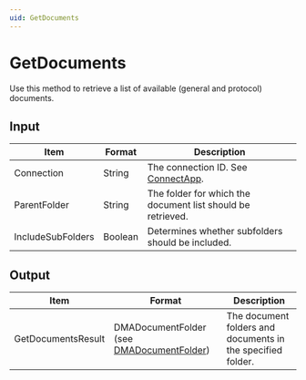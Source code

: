 ```yaml
---
uid: GetDocuments
---
```


# GetDocuments

Use this method to retrieve a list of available (general and protocol) documents.

## Input

| Item              | Format  | Description                                                 |
|-------------------|---------|-------------------------------------------------------------|
| Connection        | String  | The connection ID. See [ConnectApp](xref:ConnectApp).       |
| ParentFolder      | String  | The folder for which the document list should be retrieved. |
| IncludeSubFolders | Boolean | Determines whether subfolders should be included.           |

## Output

| Item | Format | Description |
|--|--|--|
| GetDocumentsResult | DMADocumentFolder (see [DMADocumentFolder](xref:DMADocumentFolder)) | The document folders and documents in the specified folder. |
